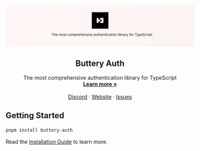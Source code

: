 <p align="center">
  <picture>
    <source srcset="https://github.com/buttery-auth/buttery-auth/blob/main/banner-dark.png?raw=true" media="(prefers-color-scheme: dark)">
    <source srcset="https://github.com/buttery-auth/buttery-auth/blob/main/banner.png?raw=true" media="(prefers-color-scheme: light)">
    <img src="https://github.com/buttery-auth/buttery-auth/blob/main/banner.png?raw=true" alt="Buttery Auth Logo">
  </picture>
  <h2 align="center">
    Buttery Auth
  </h2>

  <p align="center">
    The most comprehensive authentication library for TypeScript
    <br />
    <a href="https://buttery-auth.com"><strong>Learn more »</strong></a>
    <br />
    <br />
    <a href="https://discord.gg/buttery-auth">Discord</a>
    ·
    <a href="https://buttery-auth.com">Website</a>
    ·
    <a href="https://github.com/buttery-auth/buttery-auth/issues">Issues</a>
  </p>
</p>




## Getting Started

```bash
pnpm install buttery-auth
```

Read the [Installation Guide](https://buttery-auth.com/docs/installation) to learn more.
